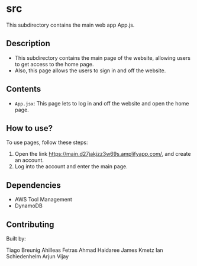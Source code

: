 # src

This subdirectory contains the main web app App.js.

## Description

- This subdirectory contains the main page of the website, allowing users to get access to the home page.
- Also, this page allows the users to sign in and off the website.

## Contents
- `App.jsx`: This page lets to log in and off the website and open the home page.


## How to use?

To use pages, follow these steps:

1. Open the link https://main.d27jakjzz3w69s.amplifyapp.com/, and create an account.
2. Log into the account and enter the main page.

## Dependencies

- AWS Tool Management
- DynamoDB

## Contributing
Built by:

Tiago Breunig
Ahilleas Fetras
Ahmad Haidaree
James Kmetz
Ian Schiedenhelm
Arjun Vijay
